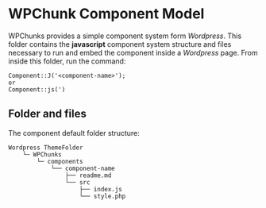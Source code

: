 # WPChunk Component Model 

WPChunks provides a simple component system form *Wordpress*.
This folder contains the **javascript** component system structure and files necessary to run and embed the component inside a *Wordpress* page. From inside this folder, run the command:


    Component::J('<component-name>');
    or
    Component::js(')

## Folder and files

The component default folder structure: 

	Wordpress ThemeFolder
		└─ WPChunks
			└─ components
				└── component-name
					├── readme.md
					└── src
						├── index.js
						└── style.php